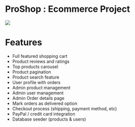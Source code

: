 <h1>ProShop : Ecommerce Project</h1>
<img src="https://raw.githubusercontent.com/bradtraversy/proshop-v2/main/frontend/public/images/screens.png" style="max-width: 100%;">

<h1>Features</h1>
<ul dir="auto">
<li>Full featured shopping cart</li>
<li>Product reviews and ratings</li>
<li>Top products carousel</li>
<li>Product pagination</li>
<li>Product search feature</li>
<li>User profile with orders</li>
<li>Admin product management</li>
<li>Admin user management</li>
<li>Admin Order details page</li>
<li>Mark orders as delivered option</li>
<li>Checkout process (shipping, payment method, etc)</li>
<li>PayPal / credit card integration</li>
<li>Database seeder (products &amp; users)</li>
</ul>
